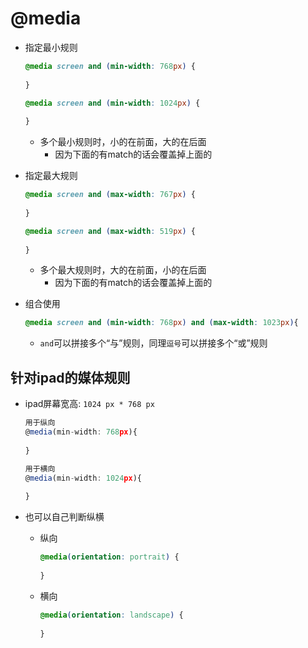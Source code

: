 # @media

- 指定最小规则
    ```css
    @media screen and (min-width: 768px) {
        
    }

    @media screen and (min-width: 1024px) {
        
    }
    ```
    - 多个最小规则时，小的在前面，大的在后面
        - 因为下面的有match的话会覆盖掉上面的

- 指定最大规则
    ```css
    @media screen and (max-width: 767px) {
        
    }

    @media screen and (max-width: 519px) {
        
    }
    ```
    - 多个最大规则时，大的在前面，小的在后面
        - 因为下面的有match的话会覆盖掉上面的

- 组合使用
    ```css
    @media screen and (min-width: 768px) and (max-width: 1023px){
    ```
    - `and`可以拼接多个“与”规则，同理`逗号`可以拼接多个“或”规则

## 针对ipad的媒体规则

- ipad屏幕宽高: `1024 px * 768 px`
    ```js
    用于纵向
    @media(min-width: 768px){
        
    }
    
    用于横向
    @media(min-width: 1024px){
        
    }
    ```

- 也可以自己判断纵横
    - 纵向
        ```css
        @media(orientation: portrait) {
            
        }
        ```
    
    - 横向
        ```css
        @media(orientation: landscape) {
            
        }
        ```
    
